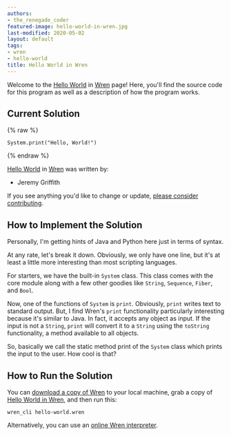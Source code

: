 ```yaml
---
authors:
- the_renegade_coder
featured-image: hello-world-in-wren.jpg
last-modified: 2020-05-02
layout: default
tags:
- wren
- hello-world
title: Hello World in Wren
---
```


Welcome to the [Hello World](https://sampleprograms.io/projects/hello-world) in [Wren](https://sampleprograms.io/languages/wren) page! Here, you'll find the source code for this program as well as a description of how the program works.

## Current Solution

{% raw %}

```wren
System.print("Hello, World!")
```

{% endraw %}

[Hello World](https://sampleprograms.io/projects/hello-world) in [Wren](https://sampleprograms.io/languages/wren) was written by:

- Jeremy Griffith

If you see anything you'd like to change or update, [please consider contributing](https://github.com/TheRenegadeCoder/sample-programs).

## How to Implement the Solution

Personally, I'm getting hints of Java and
Python here just in terms of syntax.

At any rate, let's break it down. Obviously, we only have
one line, but it's at least a little more interesting than
most scripting languages.

For starters, we have the built-in `System` class. This class
comes with the core module along with a few other goodies like
`String`, `Sequence`, `Fiber`, and `Bool`.

Now, one of the functions of `System` is `print`. Obviously, `print`
writes text to standard output. But, I find Wren's `print`
functionality particularly interesting because it's similar to
Java. In fact, it accepts any object as input. If the input is
not a `String`, `print` will convert it to a `String` using the
`toString` functionality, a method available to all objects.

So, basically we call the static method print of the `System` class
which prints the input to the user. How cool is that?


## How to Run the Solution

You can [download a copy of Wren][1] to your local machine, grab a copy of
[Hello World in Wren][2], and then run this:

```
wren_cli hello-world.wren
```

Alternatively, you can use an [online Wren interpreter][3].

[1]: https://github.com/wren-lang/wren-cli/releases
[2]: https://github.com/TheRenegadeCoder/sample-programs/blob/main/archive/w/wren/hello-world.wren
[3]: https://wren.io/try/
